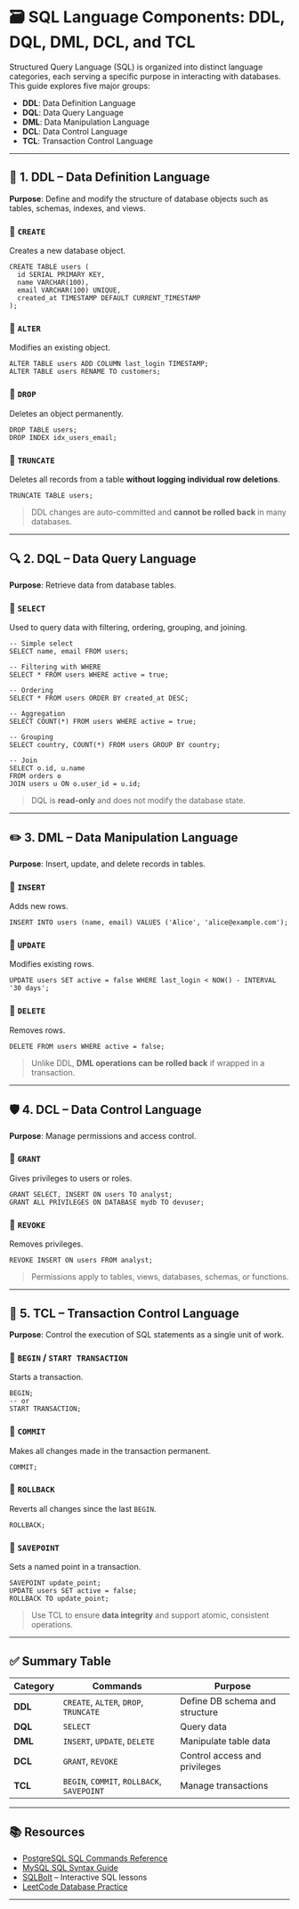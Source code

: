 # 🗃️ SQL Language Components: DDL, DQL, DML, DCL, and TCL

Structured Query Language (SQL) is organized into distinct language categories, each serving a specific purpose in interacting with databases. This guide explores five major groups:

- **DDL**: Data Definition Language  
- **DQL**: Data Query Language  
- **DML**: Data Manipulation Language  
- **DCL**: Data Control Language  
- **TCL**: Transaction Control Language

---

## 🧱 1. DDL – Data Definition Language

**Purpose**: Define and modify the structure of database objects such as tables, schemas, indexes, and views.

### 🔹 `CREATE`
Creates a new database object.

```
CREATE TABLE users (
  id SERIAL PRIMARY KEY,
  name VARCHAR(100),
  email VARCHAR(100) UNIQUE,
  created_at TIMESTAMP DEFAULT CURRENT_TIMESTAMP
);
```

### 🔹 `ALTER`
Modifies an existing object.

```
ALTER TABLE users ADD COLUMN last_login TIMESTAMP;
ALTER TABLE users RENAME TO customers;
```

### 🔹 `DROP`
Deletes an object permanently.

```
DROP TABLE users;
DROP INDEX idx_users_email;
```

### 🔹 `TRUNCATE`
Deletes all records from a table **without logging individual row deletions**.

```
TRUNCATE TABLE users;
```

> DDL changes are auto-committed and **cannot be rolled back** in many databases.

---

## 🔍 2. DQL – Data Query Language

**Purpose**: Retrieve data from database tables.

### 🔹 `SELECT`
Used to query data with filtering, ordering, grouping, and joining.

```
-- Simple select
SELECT name, email FROM users;

-- Filtering with WHERE
SELECT * FROM users WHERE active = true;

-- Ordering
SELECT * FROM users ORDER BY created_at DESC;

-- Aggregation
SELECT COUNT(*) FROM users WHERE active = true;

-- Grouping
SELECT country, COUNT(*) FROM users GROUP BY country;

-- Join
SELECT o.id, u.name 
FROM orders o
JOIN users u ON o.user_id = u.id;
```

> DQL is **read-only** and does not modify the database state.

---

## ✏️ 3. DML – Data Manipulation Language

**Purpose**: Insert, update, and delete records in tables.

### 🔹 `INSERT`
Adds new rows.

```
INSERT INTO users (name, email) VALUES ('Alice', 'alice@example.com');
```

### 🔹 `UPDATE`
Modifies existing rows.

```
UPDATE users SET active = false WHERE last_login < NOW() - INTERVAL '30 days';
```

### 🔹 `DELETE`
Removes rows.

```
DELETE FROM users WHERE active = false;
```

> Unlike DDL, **DML operations can be rolled back** if wrapped in a transaction.

---

## 🛡️ 4. DCL – Data Control Language

**Purpose**: Manage permissions and access control.

### 🔹 `GRANT`
Gives privileges to users or roles.

```
GRANT SELECT, INSERT ON users TO analyst;
GRANT ALL PRIVILEGES ON DATABASE mydb TO devuser;
```

### 🔹 `REVOKE`
Removes privileges.

```
REVOKE INSERT ON users FROM analyst;
```

> Permissions apply to tables, views, databases, schemas, or functions.

---

## 🔁 5. TCL – Transaction Control Language

**Purpose**: Control the execution of SQL statements as a single unit of work.

### 🔹 `BEGIN` / `START TRANSACTION`
Starts a transaction.

```
BEGIN;
-- or
START TRANSACTION;
```

### 🔹 `COMMIT`
Makes all changes made in the transaction permanent.

```
COMMIT;
```

### 🔹 `ROLLBACK`
Reverts all changes since the last `BEGIN`.

```
ROLLBACK;
```

### 🔹 `SAVEPOINT`
Sets a named point in a transaction.

```
SAVEPOINT update_point;
UPDATE users SET active = false;
ROLLBACK TO update_point;
```

> Use TCL to ensure **data integrity** and support atomic, consistent operations.

---

## ✅ Summary Table

| Category | Commands                 | Purpose                          |
|----------|--------------------------|----------------------------------|
| **DDL**  | `CREATE`, `ALTER`, `DROP`, `TRUNCATE` | Define DB schema and structure   |
| **DQL**  | `SELECT`                 | Query data                       |
| **DML**  | `INSERT`, `UPDATE`, `DELETE` | Manipulate table data            |
| **DCL**  | `GRANT`, `REVOKE`        | Control access and privileges    |
| **TCL**  | `BEGIN`, `COMMIT`, `ROLLBACK`, `SAVEPOINT` | Manage transactions          |

---

## 📚 Resources

- [PostgreSQL SQL Commands Reference](https://www.postgresql.org/docs/current/sql-commands.html)
- [MySQL SQL Syntax Guide](https://dev.mysql.com/doc/refman/8.0/en/sql-statements.html)
- [SQLBolt](https://sqlbolt.com/) – Interactive SQL lessons
- [LeetCode Database Practice](https://leetcode.com/problemset/database/)

---
